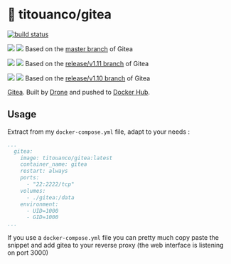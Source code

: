 # 🐳 titouanco/gitea

[![build status](https://cd.code.titouan.co/api/badges/titouan/docker-gitea/status.svg)](https://cd.code.titouan.co/titouan/docker-gitea)

[![](https://images.microbadger.com/badges/version/titouanco/gitea.svg)](https://microbadger.com/images/titouanco/gitea "Get your own version badge on microbadger.com") [![](https://images.microbadger.com/badges/image/titouanco/gitea.svg)](https://microbadger.com/images/titouanco/gitea "Get your own image badge on microbadger.com") Based on the [master branch](https://github.com/go-gitea/gitea/tree/master) of Gitea

[![](https://images.microbadger.com/badges/version/titouanco/gitea:v1.11.svg)](https://microbadger.com/images/titouanco/gitea:v1.11 "Get your own version badge on microbadger.com") [![](https://images.microbadger.com/badges/image/titouanco/gitea:v1.11.svg)](https://microbadger.com/images/titouanco/gitea:v1.11 "Get your own image badge on microbadger.com") Based on the [release/v1.11 branch](https://github.com/go-gitea/gitea/tree/release/v1.11) of Gitea

[![](https://images.microbadger.com/badges/version/titouanco/gitea:v1.10.svg)](https://microbadger.com/images/titouanco/gitea:v1.10 "Get your own version badge on microbadger.com") [![](https://images.microbadger.com/badges/image/titouanco/gitea:v1.10.svg)](https://microbadger.com/images/titouanco/gitea:v1.10 "Get your own image badge on microbadger.com") Based on the [release/v1.10 branch](https://github.com/go-gitea/gitea/tree/release/v1.10) of Gitea

[Gitea](https://gitea.io). Built by [Drone](https://cd.code.titouan.co/titouan/docker-gitea) and pushed to [Docker Hub](https://hub.docker.com/r/titouanco/gitea/).

## Usage

Extract from my `docker-compose.yml` file, adapt to your needs :

```yaml
...
  gitea:
    image: titouanco/gitea:latest
    container_name: gitea
    restart: always
    ports:
      - "22:2222/tcp"
    volumes:
      - ./gitea:/data
    environment:
      - UID=1000
      - GID=1000
...
```

If you use a `docker-compose.yml` file you can pretty much copy paste the snippet and add gitea to your reverse proxy (the web interface is listening on port 3000)
